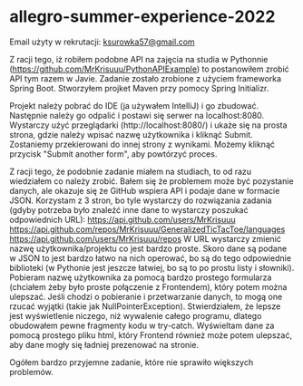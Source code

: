 # allegro-summer-experience-2022

Email użyty w rekrutacji: ksurowka57@gmail.com

Z racji tego, iż robiłem podobne API na zajęcia na studia w Pythonnie (https://github.com/MrKrisuuu/PythonAPIExample) to postanowiłem zrobić API tym razem w Javie. Zadanie zostało zrobione z użyciem frameworka Spring Boot. Stworzyłem projket Maven przy pomocy Spring Initializr. 

Projekt należy pobrać do IDE (ja używałem IntelliJ) i go zbudować. Następnie należy go odpalić i postawi się serwer na localhost:8080. Wystarczy użyć przeglądarki (http://localhost:8080/) i ukaże się na prosta strona, gdzie należy wpisać nazwę użytkownika i kliknąć Submit. Zostaniemy przekierowani do innej strony z wynikami. Możemy kliknąć przycisk "Submit another form", aby powtórzyć proces.

Z racji tego, że podobnie zadanie miałem na studiach, to od razu wiedziałem co należy zrobić. Bałem się że problemem może być pozystanie danych, ale okazuje się że GitHub wspiera API i podaje dane w formacie JSON. Korzystam z 3 stron, bo tyle wystarczy do rozwiązania zadania (gdyby potrzeba było znaleźć inne dane to wystarczy poszukać odpowiednich URL):
https://api.github.com/users/MrKrisuuu
https://api.github.com/repos/MrKrisuuu/GeneralizedTicTacToe/languages
https://api.github.com/users/MrKrisuuu/repos
W URL wystarczy zmienić nazwę użytkownika/projektu co jest bardzo proste. Skoro dane są podane w JSON to jest bardzo łatwo na nich operować, bo są do tego odpowiednie biblioteki (w Pythonie jest jeszcze łatwiej, bo są to po prostu listy i słowniki). Pobieram nazwę użytkownika za pomocą bardzo prostego formularza (chciałem żeby było proste połączenie z Frontendem), który potem można ulepszać. Jeśli chodzi o pobieranie i przetwarzanie danych, to mogą one rzucać wyjątki (takie jak NullPointerException). Stwierdziałem, że lepsze jest wyświetlenie niczego, niż wywalenie całego programu, dlatego obudowałem pewne fragmenty kodu w try-catch. Wyświeltam dane za pomocą prostego pliku html, który Frontend również może potem ulepszać, aby dane mogły się ładniej prezenować na stronie.

Ogółem bardzo przyjemne zadanie, które nie sprawiło większych problemów.
